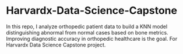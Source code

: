 # Harvardx-Data-Science-Capstone
In this repo, I analyze orthopedic patient data to build a KNN model distinguishing abnormal from normal cases based on bone metrics. Improving diagnostic accuracy in orthopedic healthcare is the goal. For Harvardx Data Science Capstone project.
